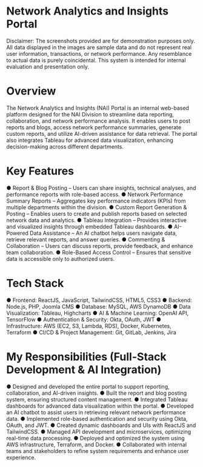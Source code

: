 # Network Analytics and Insights Portal
Disclaimer:
The screenshots provided are for demonstration purposes only. All data displayed in the images are sample data and do not represent real user information, transactions, or network performance. Any resemblance to actual data is purely coincidental. This system is intended for internal evaluation and presentation only.

# Overview
The Network Analytics and Insights (NAI) Portal is an internal web-based platform designed for the NAI Division to streamline data reporting, collaboration, and network performance analysis. It enables users to post reports and blogs, access network performance summaries, generate custom reports, and utilize AI-driven assistance for data retrieval. The portal also integrates Tableau for advanced data visualization, enhancing decision-making across different departments.

# Key Features
● Report & Blog Posting – Users can share insights, technical analyses, and performance reports with role-based access.
● Network Performance Summary Reports – Aggregates key performance indicators (KPIs) from multiple departments within the division.
● Custom Report Generation & Posting – Enables users to create and publish reports based on selected network data and analytics.
● Tableau Integration – Provides interactive and visualized insights through embedded Tableau dashboards.
● AI-Powered Data Assistance – An AI chatbot helps users navigate data, retrieve relevant reports, and answer queries.
● Commenting & Collaboration – Users can discuss reports, provide feedback, and enhance team collaboration.
● Role-Based Access Control – Ensures that sensitive data is accessible only to authorized users.

# Tech Stack
● Frontend: ReactJS, JavaScript, TailwindCSS, HTML5, CSS3
● Backend: Node.js, PHP, Joomla CMS
● Database: MySQL, AWS DynamoDB
● Data Visualization: Tableau, Highcharts
● AI & Machine Learning: OpenAI API, TensorFlow
● Authentication & Security: Okta, OAuth, JWT
● Infrastructure: AWS (EC2, S3, Lambda, RDS), Docker, Kubernetes, Terraform
● CI/CD & Project Management: Git, GitLab, Jenkins, Jira

# My Responsibilities (Full-Stack Development & AI Integration)
● Designed and developed the entire portal to support reporting, collaboration, and AI-driven insights.
● Built the report and blog posting system, ensuring structured content management.
● Integrated Tableau dashboards for advanced data visualization within the portal.
● Developed an AI chatbot to assist users in retrieving relevant network performance data.
● Implemented role-based authentication and security using Okta, OAuth, and JWT.
● Created dynamic dashboards and UIs with ReactJS and TailwindCSS.
● Managed API development and microservices, optimizing real-time data processing.
● Deployed and optimized the system using AWS infrastructure, Terraform, and Docker.
● Collaborated with internal teams and stakeholders to refine system requirements and enhance user experience.
